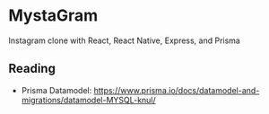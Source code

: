 # MystaGram

Instagram clone with React, React Native, Express, and Prisma

## Reading

- Prisma Datamodel: https://www.prisma.io/docs/datamodel-and-migrations/datamodel-MYSQL-knul/
